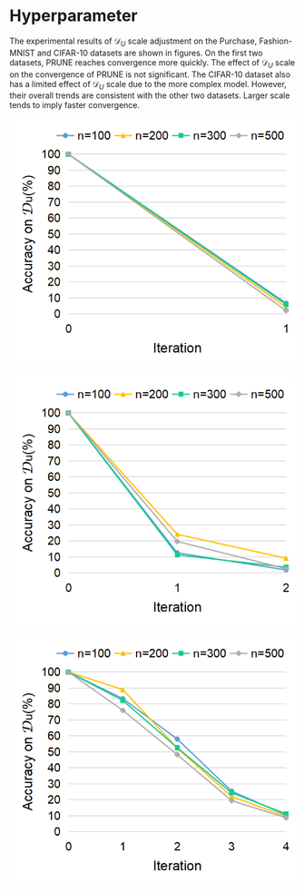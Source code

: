 # Hyperparameter
The experimental results of $\mathcal{D}_U$ scale adjustment on the Purchase, Fashion-MNIST and CIFAR-10 datasets are shown in figures. On the first two datasets, PRUNE reaches convergence more quickly. The effect of $\mathcal{D}_U$ scale on the convergence of PRUNE is not significant. The CIFAR-10 dataset also has a limited effect of $\mathcal{D}_U$ scale due to the more complex model. However, their overall trends are consistent with the other two datasets. Larger scale tends to imply faster convergence.

![](Pruchase.png)

![](Fashion-MNIST.png)

![](CIFAR-10.png)

